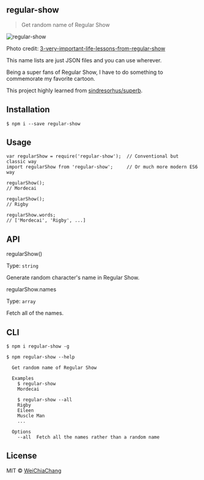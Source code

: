## regular-show
> Get random name of Regular Show

![regular-show](https://i.imgur.com/WBuT5e3.jpg)

Photo credit: [3-very-important-life-lessons-from-regular-show](https://www.theodysseyonline.com/3-very-important-life-lessons-from-regular-show)

This name lists are just JSON files and you can use wherever.

Being a super fans of Regular Show, I have to do something to commemorate my favorite cartoon.

This project highly learned from [sindresorhus/superb](https://github.com/sindresorhus/superb).

## Installation
```shell
$ npm i --save regular-show
```

## Usage
```shell
var regularShow = require('regular-show');  // Conventional but classic way
import regularShow from 'regular-show';     // Or much more modern ES6  way

regularShow();
// Mordecai

regularShow();
// Rigby

regularShow.words;
// ['Mordecai', 'Rigby', ...]
```

## API
regularShow()

Type: `string`

Generate random character's name in Regular Show.

regularShow.names

Type: `array`

Fetch all of the names.

## CLI
```shell
$ npm i regular-show -g
```

```shell
$ npm regular-show --help
  
  Get random name of Regular Show

  Examples
    $ regular-show
    Mordecai

    $ regular-show --all
    Rigby
    Eileen
    Muscle Man
    ...

  Options
    --all  Fetch all the names rather than a random name
```

## License
MIT © [WeiChiaChang](https://github.com/WeiChiaChang)